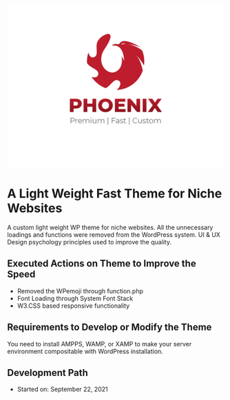
![wpnichetheme](screenshot.jpg)

# A Light Weight Fast Theme for Niche Websites

A custom light weight WP theme for niche websites. All the unnecessary loadings and functions were removed from the WordPress system. UI & UX Design psychology principles used to improve the quality. 

## Executed Actions on Theme to Improve the Speed

-	Removed the WPemoji through function.php
-	Font Loading through System Font Stack
-	W3.CSS based responsive functionality 

## Requirements to Develop or Modify the Theme

You need to install AMPPS, WAMP, or XAMP to make your server environment compositable with WordPress installation. 

## Development Path

- Started on: September 22, 2021